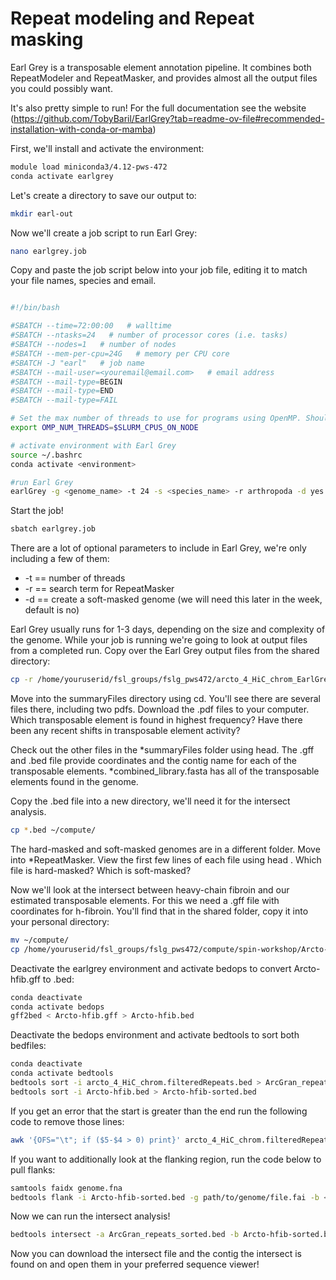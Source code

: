 # Repeat modeling and Repeat masking

Earl Grey is a transposable element annotation pipeline. It combines both RepeatModeler and RepeatMasker, and provides almost all the output files you could possibly want. 

It's also pretty simple to run! For the full documentation see the website (https://github.com/TobyBaril/EarlGrey?tab=readme-ov-file#recommended-installation-with-conda-or-mamba)

First, we'll install and activate the environment:

```bash
module load miniconda3/4.12-pws-472
conda activate earlgrey
```

Let's create a directory to save our output to:
```bash
mkdir earl-out
```

Now we'll create a job script to run Earl Grey:

```bash
nano earlgrey.job
```

Copy and paste the job script below into your job file, editing it to match your file names, species and email.

```bash

#!/bin/bash

#SBATCH --time=72:00:00   # walltime
#SBATCH --ntasks=24   # number of processor cores (i.e. tasks)
#SBATCH --nodes=1   # number of nodes
#SBATCH --mem-per-cpu=24G   # memory per CPU core
#SBATCH -J "earl"   # job name
#SBATCH --mail-user=<youremail@email.com>   # email address
#SBATCH --mail-type=BEGIN
#SBATCH --mail-type=END
#SBATCH --mail-type=FAIL

# Set the max number of threads to use for programs using OpenMP. Should be <= ppn. Does nothing if the program doesn't use OpenMP.
export OMP_NUM_THREADS=$SLURM_CPUS_ON_NODE

# activate environment with Earl Grey
source ~/.bashrc
conda activate <environment>

#run Earl Grey
earlGrey -g <genome_name> -t 24 -s <species_name> -r arthropoda -d yes -o ../earl-out/
```

Start the job!

```bash
sbatch earlgrey.job
```

There are a lot of optional parameters to include in Earl Grey, we're only including a few of them:
- -t == number of threads
- -r == search term for RepeatMasker
- -d == create a soft-masked genome (we will need this later in the week, default is no)

Earl Grey usually runs for 1-3 days, depending on the size and complexity of the genome. While your job is running we're going to look at output files from a completed run. Copy over the Earl Grey output files from the shared directory:

```bash
cp -r /home/youruserid/fsl_groups/fslg_pws472/arcto_4_HiC_chrom_EarlGrey/ .
```

Move into the summaryFiles directory using cd. You'll see there are several files there, including two pdfs. Download the .pdf files to your computer. Which transposable element is found in highest frequency? Have there been any recent shifts in transposable element activity?

Check out the other files in the *summaryFiles folder using head. The .gff and .bed file provide coordinates and the contig name for each of the transposable elements. *combined_library.fasta has all of the transposable elements found in the genome. 

Copy the .bed file into a new directory, we'll need it for the intersect analysis.

```bash
cp *.bed ~/compute/
```

The hard-masked and soft-masked genomes are in a different folder. Move into *RepeatMasker. View the first few lines of each file using head <filename>. Which file is hard-masked? Which is soft-masked? 

Now we'll look at the intersect between heavy-chain fibroin and our estimated transposable elements. For this we need a .gff file with coordinates for h-fibroin. You'll find that in the shared folder, copy it into your personal directory:

```bash
mv ~/compute/
cp /home/youruserid/fsl_groups/fslg_pws472/compute/spin-workshop/Arcto-hfib.gff .
```

Deactivate the earlgrey environment and activate bedops to convert Arcto-hfib.gff to .bed:

```bash
conda deactivate
conda activate bedops
gff2bed < Arcto-hfib.gff > Arcto-hfib.bed
```

Deactivate the bedops environment and activate bedtools to sort both bedfiles:

```bash
conda deactivate
conda activate bedtools
bedtools sort -i arcto_4_HiC_chrom.filteredRepeats.bed > ArcGran_repeats_sorted.bed
bedtools sort -i Arcto-hfib.bed > Arcto-hfib-sorted.bed
```

If you get an error that the start is greater than the end run the following code to remove those lines:

```bash
awk '{OFS="\t"; if ($5-$4 > 0) print}' arcto_4_HiC_chrom.filteredRepeats.bed > arcto_4_filteredRepeats-presort.bed
```

If you want to additionally look at the flanking region, run the code below to pull flanks:

```bash
samtools faidx genome.fna
bedtools flank -i Arcto-hfib-sorted.bed -g path/to/genome/file.fai -b <flanking bp> > Arcto-hfib-flank.bed
```

Now we can run the intersect analysis!

```bash
bedtools intersect -a ArcGran_repeats_sorted.bed -b Arcto-hfib-sorted.bed > ArcGran_intersect.bed
```

Now you can download the intersect file and the contig the intersect is found on and open them in your preferred sequence viewer!

